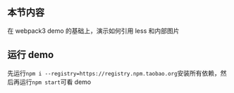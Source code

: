 ## 本节内容

在 webpack3 demo 的基础上，演示如何引用 less 和内部图片

## 运行 demo

先运行`npm i --registry=https://registry.npm.taobao.org`安装所有依赖，然后再运行`npm start`可看 demo
